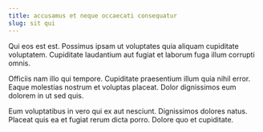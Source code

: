 ```yaml
---
title: accusamus et neque occaecati consequatur
slug: sit qui
---
```


Qui eos est est. Possimus ipsam ut voluptates quia aliquam cupiditate voluptatem. Cupiditate laudantium aut fugiat et laborum fuga illum corrupti omnis.

Officiis nam illo qui tempore. Cupiditate praesentium illum quia nihil error. Eaque molestias nostrum et voluptas placeat. Dolor dignissimos eum dolorem in ut sed quis.

Eum voluptatibus in vero qui ex aut nesciunt. Dignissimos dolores natus. Placeat quis ea et fugiat rerum dicta porro. Dolore quo et cupiditate.
